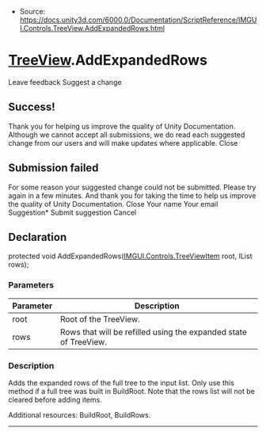 * Source: https://docs.unity3d.com/6000.0/Documentation/ScriptReference/IMGUI.Controls.TreeView.AddExpandedRows.html

#  [TreeView](https://docs.unity3d.com/6000.0/Documentation/ScriptReference/IMGUI.Controls.TreeView.html).AddExpandedRows
Leave feedback
Suggest a change
## Success!
Thank you for helping us improve the quality of Unity Documentation. Although we cannot accept all submissions, we do read each suggested change from our users and will make updates where applicable.
Close
## Submission failed
For some reason your suggested change could not be submitted. Please <a>try again</a> in a few minutes. And thank you for taking the time to help us improve the quality of Unity Documentation.
Close
Your name Your email Suggestion* Submit suggestion
Cancel
## Declaration
protected void AddExpandedRows([IMGUI.Controls.TreeViewItem](https://docs.unity3d.com/6000.0/Documentation/ScriptReference/IMGUI.Controls.TreeViewItem.html) root, IList<TreeViewItem> rows); 
### Parameters
Parameter | Description  
---|---  
root | Root of the TreeView.  
rows | Rows that will be refilled using the expanded state of TreeView.  
### Description
Adds the expanded rows of the full tree to the input list. Only use this method if a full tree was built in BuildRoot.
Note that the rows list will not be cleared before adding items.  
  
Additional resources: BuildRoot, BuildRows.
* * *
